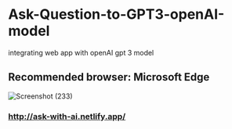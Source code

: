 # Ask-Question-to-GPT3-openAI-model
integrating web app with  openAI gpt 3 model

## Recommended browser: Microsoft Edge



![Screenshot (233)](https://user-images.githubusercontent.com/99867142/186810036-268646df-85f8-40f7-bea0-d54c97d13a90.png)


### http://ask-with-ai.netlify.app/

